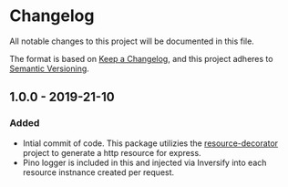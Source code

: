 # Changelog

All notable changes to this project will be documented in this file.

The format is based on [Keep a Changelog](https://keepachangelog.com/en/1.0.0/),
and this project adheres to [Semantic Versioning](https://semver.org/spec/v2.0.0.html).

## 1.0.0 - 2019-21-10

### Added

- Intial commit of code. This package utilizies the [resource-decorator](https://github.com/epandco/resource-decorator)
  project to generate a http resource for express.
- Pino logger is included in this and injected via Inversify into each resource instnance created per request. 